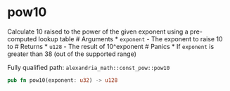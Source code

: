 # pow10

Calculate 10 raised to the power of the given exponent using a pre-computed lookup table # Arguments * `exponent` - The exponent to raise 10 to # Returns * `u128` - The result of 10^exponent # Panics * If `exponent` is greater than 38 (out of the supported range)

Fully qualified path: `alexandria_math::const_pow::pow10`

```rust
pub fn pow10(exponent: u32) -> u128
```

